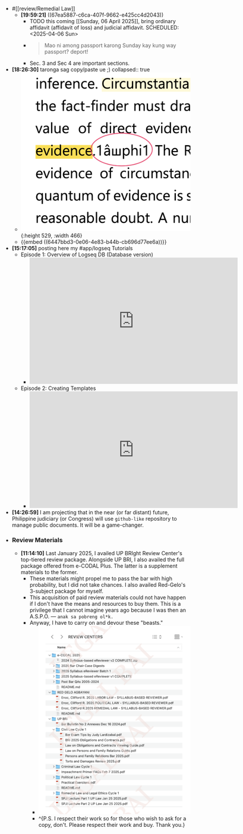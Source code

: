 - #[[review/Remedial Law]]
	- **[19:59:21]** ((67ea5887-c6ca-407f-9662-e425cc4d2043))
		- TODO this coming [[Sunday, 06 April 2025]], bring ordinary affidavit (affidavit of loss) and judicial affidavit.
		  SCHEDULED: <2025-04-06 Sun>
		- > Mao ni among passport karong Sunday kay kung way passport? deport!
		- Sec. 3 and Sec 4 are important sections.
- **[18:26:30]** taronga sag copy/paste ue ;)
  collapsed:: true
	- ![CleanShot 2025-04-02 at 18.25.33@2x.png](../assets/CleanShot_2025-04-02_at_18.25.33@2x_1743589603908_0.png){:height 529, :width 466}
	- {{embed ((6447bbd3-0e06-4e83-b44b-cb696d77ee6a))}}
- **[15:17:05]** posting here my #app/logseq Tutorials
	- Episode 1: Overview of Logseq DB (Database version)
		- <iframe src="https://www.facebook.com/plugins/video.php?height=340&href=https%3A%2F%2Fwww.facebook.com%2FCliffordEnocOfficial%2Fvideos%2F1188212866278145%2F&show_text=false&width=560&t=0" width="560" height="340" style="border:none;overflow:hidden" scrolling="no" frameborder="0" allowfullscreen="true" allow="autoplay; clipboard-write; encrypted-media; picture-in-picture; web-share" allowFullScreen="true"></iframe>
	- Episode 2: Creating Templates
		- <iframe src="https://www.facebook.com/plugins/video.php?height=314&href=https%3A%2F%2Fwww.facebook.com%2FCliffordEnocOfficial%2Fvideos%2F3062651337218305%2F&show_text=false&width=560&t=0" width="560" height="314" style="border:none;overflow:hidden" scrolling="no" frameborder="0" allowfullscreen="true" allow="autoplay; clipboard-write; encrypted-media; picture-in-picture; web-share" allowFullScreen="true"></iframe>
- **[14:26:59]** I am projecting that in the near (or far distant) future, Philippine judiciary (or Congress) will use `github-like` repository to manage public documents. It will be a game-changer.
- ### Review Materials
	- **[11:14:10]** Last January 2025, I availed UP BRIght Review Center's top-tiered review package. Alongside UP BRI, I also availed the full package offered from e-CODAL Plus. The latter is a supplement materials to the former.
		- These materials might propel me to pass the bar with high probability, but I did not take chances. I also availed Red-Gelo's 3-subject package for myself.
		- This acquisition of paid review materials could not have happen if I don't have the means and resources to buy them. This is a privilege that I cannot imagine years ago because I was then an A.S.P.O. — `anak sa pobreng ol*k.`
		- Anyway, I have to carry on and devour these "beasts."
			- ![CleanShot 2025-04-02 at 12.15.54@2x.png](../assets/CleanShot_2025-04-02_at_12.15.54@2x_1743567375983_0.png)
			- ^{P.S. I respect their work so for those who wish to ask for a copy, don't.  Please respect their work and buy. Thank you.}